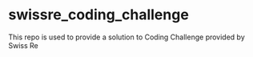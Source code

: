 # swissre_coding_challenge
This repo is used to provide a solution to Coding Challenge provided by Swiss Re
